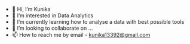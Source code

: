- 👋 Hi, I’m Kunika
- 👀 I’m interested in Data Analytics
- 🌱 I’m currently learning how to analyse a data with best possible tools
- 💞️ I’m looking to collaborate on ...
- 📫 How to reach me by email - kunika13392@gmail.com

<!---
harikuni/harikuni is a ✨ special ✨ repository because its `README.md` (this file) appears on your GitHub profile.
You can click the Preview link to take a look at your changes.
--->

